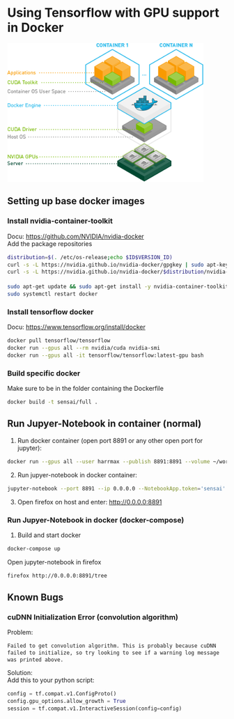 # Using Tensorflow with GPU support in Docker
<img src="./doc/nvidia_container_toolkit.png" alt="Nvidia Toolkit" width="450"/>

## Setting up base docker images
### Install nvidia-container-toolkit
Docu: https://github.com/NVIDIA/nvidia-docker  
Add the package repositories  
```bash
distribution=$(. /etc/os-release;echo $ID$VERSION_ID)
curl -s -L https://nvidia.github.io/nvidia-docker/gpgkey | sudo apt-key add -
curl -s -L https://nvidia.github.io/nvidia-docker/$distribution/nvidia-docker.list | sudo tee /etc/apt/sources.list.d/nvidia-docker.list

sudo apt-get update && sudo apt-get install -y nvidia-container-toolkit
sudo systemctl restart docker
```

### Install tensorflow docker
Docu: https://www.tensorflow.org/install/docker  

```bash
docker pull tensorflow/tensorflow
docker run --gpus all --rm nvidia/cuda nvidia-smi
docker run --gpus all -it tensorflow/tensorflow:latest-gpu bash
```

### Build specific docker
Make sure to be in the folder containing the Dockerfile  
```bash
docker build -t sensai/full .
```

## Run Jupyer-Notebook in container (normal)
1) Run docker container (open port 8891 or any other open port for jupyter):
```bash
docker run --gpus all --user harrmax --publish 8891:8891 --volume ~/workspace:/home/harrmax/workspace --name sensai-docker -it sensai/full bash
```

2) Run jupyer-notebook in docker container:
```bash
jupyter-notebook --port 8891 --ip 0.0.0.0 --NotebookApp.token='sensai'
```

3) Open firefox on host and enter: http://0.0.0.0:8891

### Run Jupyer-Notebook in docker (docker-compose)
1) Build and start docker
```bash
docker-compose up
```
Open jupyter-notebook in firefox
```bash
firefox http://0.0.0.0:8891/tree
```

## Known Bugs
### cuDNN Initialization Error (convolution algorithm)
Problem:  
```
Failed to get convolution algorithm. This is probably because cuDNN failed to initialize, so try looking to see if a warning log message was printed above.
```
Solution:  
Add this to your python script:  
```python
config = tf.compat.v1.ConfigProto()
config.gpu_options.allow_growth = True
session = tf.compat.v1.InteractiveSession(config=config)
```
